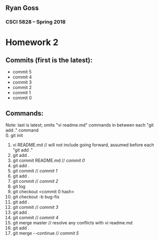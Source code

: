 ## Ryan Goss
### CSCI 5828 – Spring 2018
# Homework 2

## Commits (first is the latest):
* commit 5
* commit 4
* commit 3
* commit 2
* commit 1
* commit 0

## Commands:
Note: last is latest; omits "vi readme.md" commands in between each "git add ." command <br>
0. git init
1. vi README.md // will not include going forward, assumed before each "git add ."
2. git add .
3. git commit README.md // *commit 0*
4. git add .
5. git commit // *commit 1*
6. git add .
7. git commit // *commit 2*
8. git log
9. git checkout <commit 0 hash>
10. git checkout -b bug-fix
10. git add .
11. git commit // *commit 3*
12. git add .
13. git commit // *commit 4*
14. git merge master // resolve any conflicts with vi readme.md
15. git add .
16. git merge --continue // *commit 5*
